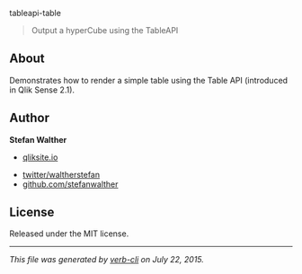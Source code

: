 tableapi-table

> Output a hyperCube using the TableAPI

## About

Demonstrates how to render a simple table using the Table API (introduced in Qlik Sense 2.1).

## Author

**Stefan Walther**

+ [qliksite.io](http://qliksite.io)
* [twitter/waltherstefan](http://twitter.com/waltherstefan)
* [github.com/stefanwalther](http://github.com/stefanwalther)

## License

Released under the MIT license.

***

_This file was generated by [verb-cli](https://github.com/assemble/verb-cli) on July 22, 2015._